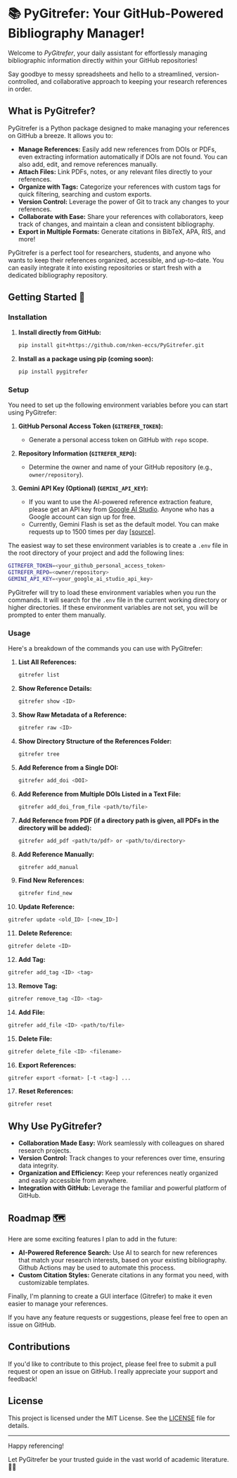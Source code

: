 # 📚 PyGitrefer: Your GitHub-Powered Bibliography Manager!

Welcome to _PyGitrefer_, your daily assistant for effortlessly managing bibliographic information directly within your GitHub repositories!

Say goodbye to messy spreadsheets and hello to a streamlined, version-controlled, and collaborative approach to keeping your research references in order.

## What is PyGitrefer?

PyGitrefer is a Python package designed to make managing your references on GitHub a breeze. It allows you to:

* **Manage References:** Easily add new references from DOIs or PDFs, even extracting information automatically if DOIs are not found. You can also add, edit, and remove references manually.
* **Attach Files:** Link PDFs, notes, or any relevant files directly to your references.
* **Organize with Tags:** Categorize your references with custom tags for quick filtering, searching and custom exports.
* **Version Control:** Leverage the power of Git to track any changes to your references.
* **Collaborate with Ease:** Share your references with collaborators, keep track of changes, and maintain a clean and consistent bibliography.
* **Export in Multiple Formats:** Generate citations in BibTeX, APA, RIS, and more!

PyGitrefer is a perfect tool for researchers, students, and anyone who wants to keep their references organized, accessible, and up-to-date. You can easily integrate it into existing repositories or start fresh with a dedicated bibliography repository.

## Getting Started 🚀

### Installation

1. **Install directly from GitHub:**

   ```bash
   pip install git+https://github.com/nken-eccs/PyGitrefer.git
   ```

2. **Install as a package using pip (coming soon):**

   ```bash
   pip install pygitrefer
   ```

### Setup

You need to set up the following environment variables before you can start using PyGitrefer:

1. **GitHub Personal Access Token (`GITREFER_TOKEN`):**
   - Generate a personal access token on GitHub with `repo` scope.

2. **Repository Information (`GITREFER_REPO`):**
   - Determine the owner and name of your GitHub repository (e.g., `owner/repository`).

3. **Gemini API Key (Optional) (`GEMINI_API_KEY`):**
   - If you want to use the AI-powered reference extraction feature, please get an API key from [Google AI Studio](https://aistudio.google.com/). Anyone who has a Google account can sign up for free.
   - Currently, Gemini Flash is set as the default model. You can make requests up to 1500 times per day [[source](https://ai.google.dev/pricing)].

The easiest way to set these environment variables is to create a `.env` file in the root directory of your project and add the following lines:

```bash
GITREFER_TOKEN=<your_github_personal_access_token>
GITREFER_REPO=<owner/repository>
GEMINI_API_KEY=<your_google_ai_studio_api_key>
```

PyGitrefer will try to load these environment variables when you run the commands. It will search for the `.env` file in the current working directory or higher directories. If these environment variables are not set, you will be prompted to enter them manually.

### Usage

Here's a breakdown of the commands you can use with PyGitrefer:

1. **List All References:**

   ```bash
   gitrefer list
   ```

2. **Show Reference Details:**

   ```bash
   gitrefer show <ID>
   ```

3. **Show Raw Metadata of a Reference:**

   ```bash
   gitrefer raw <ID>
   ```

4. **Show Directory Structure of the References Folder:**

   ```bash
   gitrefer tree
   ```

5. **Add Reference from a Single DOI:**

   ```bash
   gitrefer add_doi <DOI>
   ```

6. **Add Reference from Multiple DOIs Listed in a Text File:**

   ```bash
   gitrefer add_doi_from_file <path/to/file>
   ```

7. **Add Reference from PDF (if a directory path is given, all PDFs in the directory will be added):** 

   ```bash
   gitrefer add_pdf <path/to/pdf> or <path/to/directory>
   ```

8. **Add Reference Manually:**

   ```bash
   gitrefer add_manual
   ```

9. **Find New References:**

   ```bash
   gitrefer find_new
   ```

10. **Update Reference:**

   ```bash
   gitrefer update <old_ID> [<new_ID>] 
   ```

11. **Delete Reference:**

   ```bash
   gitrefer delete <ID>
   ```

12. **Add Tag:**

   ```bash
   gitrefer add_tag <ID> <tag>
   ```

13. **Remove Tag:**

   ```bash
   gitrefer remove_tag <ID> <tag>
   ```

14. **Add File:**

   ```bash
   gitrefer add_file <ID> <path/to/file>
   ```

15. **Delete File:**

   ```bash
   gitrefer delete_file <ID> <filename>
   ```

16. **Export References:**

   ```bash
   gitrefer export <format> [-t <tag>] ...
   ```

17. **Reset References:**

   ```bash
   gitrefer reset
   ```

## Why Use PyGitrefer?

* **Collaboration Made Easy:** Work seamlessly with colleagues on shared research projects.
* **Version Control:** Track changes to your references over time, ensuring data integrity.
* **Organization and Efficiency:** Keep your references neatly organized and easily accessible from anywhere.
* **Integration with GitHub:** Leverage the familiar and powerful platform of GitHub.

## Roadmap 🗺️

Here are some exciting features I plan to add in the future:

* **AI-Powered Reference Search:** Use AI to search for new references that match your research interests, based on your existing bibliography. Github Actions may be used to automate this process.
* **Custom Citation Styles:** Generate citations in any format you need, with customizable templates.

Finally, I'm planning to create a GUI interface (Gitrefer) to make it even easier to manage your references.

If you have any feature requests or suggestions, please feel free to open an issue on GitHub.

## Contributions

If you'd like to contribute to this project, please feel free to submit a pull request or open an issue on GitHub. I really appreciate your support and feedback!

## License

This project is licensed under the MIT License. See the [LICENSE](LICENSE) file for details.

---

Happy referencing!

Let PyGitrefer be your trusted guide in the vast world of academic literature. 🚢🧭